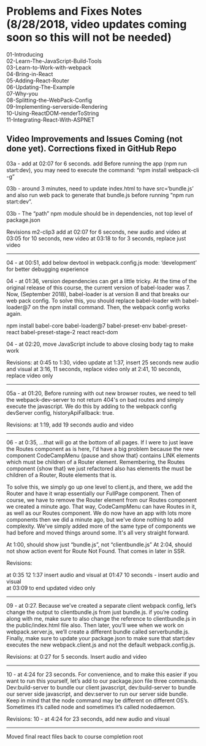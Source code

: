 # Problems and Fixes Notes (8/28/2018, video updates coming soon so this will not be needed)

01-Introducing  
02-Learn-The-JavaScript-Build-Tools  
03-Learn-to-Work-with-webpack  
04-Bring-in-React  
05-Adding-React-Router  
06-Updating-The-Example  
07-Why-you  
08-Splitting-the-WebPack-Config  
09-Implementing-serverside-Rendering  
10-Using-ReactDOM-renderToString  
11-Integrating-React-With-ASPNET 

## Video Improvements and Issues Coming (not done yet). Corrections fixed in GitHub Repo






03a - add at 02:07 for 6 seconds. add Before running the app (npm run start:dev), you may need to execute the command: “npm install webpack-cli -g”

03b - around 3 minutes, need to update index.html to have src=‘bundle.js’ and also run web pack to generate that bundle.js before running “npm run start:dev”.

03b -  The “path” npm module should be in dependencies, not top level of package.json

Revisions m2-clip3
  add at 02:07 for 6 seconds, new audio and video
  at 03:05 for 10 seconds, new video 
  at 03:18 to for 3 seconds, replace just video
  

---

04 - at 00:51, add below devtool in webpack.config.js mode: ‘development’ for better debugging experience

04 - at 01:36, version dependencies can get a little tricky.  At the time of the original release of this course, the current version of babel-loader was 7.  Now, (September 2018), babel-loader is at version 8 and that breaks our web pack config. To solve this, you should replace babel-loader with babel-loader@7 on the npm install command. Then, the webpack config works again.

npm install babel-core babel-loader@7 babel-preset-env babel-preset-react babel-preset-stage-2 react react-dom

04 - at 02:20, move JavaScript include to above closing body tag to make work

Revisions:
  at 0:45 to 1:30, video update
  at 1:37, insert 25 seconds new audio and visual
  at 3:16, 11 seconds, replace video only
  at 2:41, 10 seconds, replace video only
  

---

05a - at 01:20, Before running with out new browser routes, we need to tell the webpack-dev-server to not return 404's on bad routes and simply execute the javascript.  We do this by adding to the webpack config devServer config, historyApiFallback: true.


Revisions:
  at 1:19, add 19 seconds audio and video
  
---

06 - at 0:35, ...that will go at the bottom of all pages. <add/> If I were to just leave the Routes component as is here, I'd have a big problem because the new component CodeCampMenu {pause and show that}  contains LINK elements which must be children of a Router element.  Remembering, the Routes component {show that} we just refactored also has elements the must be children of a Router, Route elements that is.

  To solve this, we simply go up one level to client.js, and there, we add the Router and have it wrap essentially our FullPage component.  Then of course, we have to remove the Router element from our Routes component we created a minute ago.  That way, CodeCampMenu can have Routes in it, as well as our Routes component.  We do now have an app with lots more components then we did a minute ago, but we've done nothing to add complexity.  We've simply added more of the same type of components we had before and moved things around some. It's all very straight forward.

  At 1:00, should show just “bundle.js”, not “clientbundle.js”
  At 2:04, should not show action event for Route Not Found. That comes in later in SSR.
  
  
Revisions:
  
  at  0:35 12 1:37  insert audio and visual
  at 01:47 10 seconds - insert audio and visual  
  at 03:09 to end updated video only

---


09 - at 0:27.  Because we’ve created a separate client webpack config, let’s change the output to clientbundle.js from just bundle.js.  if you’re coding along with me, make sure to also change the reference to clientbundle.js in the public/index.html file also.  Then later, you’ll wee when we work on webpack.server.js, we’ll create a different bundle called serverbundle.js.  Finally, make sure to update your package.json to make sure that start:dev executes the new webpack.client.js and not   the default webpack.config.js.

Revisions:
  at 0:27 for 5 seconds. Insert audio and video
  

---

 
10 - at 4:24 for 23 seconds.  For convenience, and to make this easier if you want to run this yourself, let’s add to our package.json file three commands.  Dev:build-server to bundle our client javascript, dev:build-server to bundle our server side javascript, and dev:server to run our server side bundle. Keep in mind that the node command may be different on different OS’s.  Sometimes it’s called node and sometimes it’s called nodedaemon.

Revisions:
  10 - at 4:24 for 23 seconds, add new audio and visual

---



Moved final react files back to course completion root


